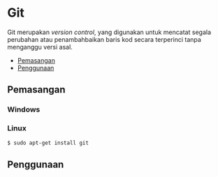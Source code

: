 # Git
Git merupakan *version control*, yang digunakan untuk mencatat segala perubahan atau penambahbaikan baris kod secara terperinci tanpa menganggu versi asal.

- [Pemasangan](#pemasangan)
- [Penggunaan](#penggunaan)

## Pemasangan

### Windows

### Linux

```bash
$ sudo apt-get install git
```



## Penggunaan

